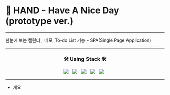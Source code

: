 <h1>👋 HAND - Have A Nice Day (prototype ver.)</h1>

<hr/>

한눈에 보는 캘린더 , 메모, To-do List 기능 - SPA(Single Page Application)

<hr/>

<h3 align="center"><b>🛠 Using Stack 🛠</b></h3>
<p align="center">
<img src="https://img.shields.io/badge/HTML5-E34F26?style=flat-square&logo=HTML5&logoColor=white"/></a> &nbsp
<img src="https://img.shields.io/badge/CSS3-1572B6?style=flat-square&logo=CSS3&logoColor=white"/></a> &nbsp
<img src="https://img.shields.io/badge/JavaScript-F7DF1E?style=flat-square&logo=JavaScript&logoColor=white"/></a> &nbsp
<img src="https://img.shields.io/badge/React-61DAFB?style=flat-square&logo=React&logoColor=white"/></a> &nbsp
<img src="https://img.shields.io/badge/Firebase-FF7139?style=flat-square&logo=Firebase&logoColor=white"/></a> &nbsp

<hr>

- 개요
